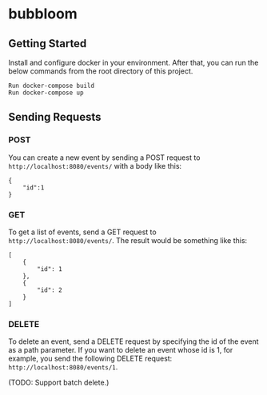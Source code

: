 # bubbloom

## Getting Started
Install and configure docker in your environment. After that, you can run the below commands from the root directory of this project.

```
Run docker-compose build
Run docker-compose up
```

## Sending Requests
### POST
You can create a new event by sending a POST request to `http://localhost:8080/events/` with a body like this:
```
{
    "id":1
}
```

### GET
To get a list of events, send a GET request to `http://localhost:8080/events/`. The result would be something like this:
```
[
    {
        "id": 1
    },
    {
        "id": 2
    }
]
```

### DELETE
To delete an event, send a DELETE request by specifying the id of the event as a path parameter. If you want to delete an event whose id is 1, for example, you send the following DELETE request: `http://localhost:8080/events/1`.

(TODO: Support batch delete.)
